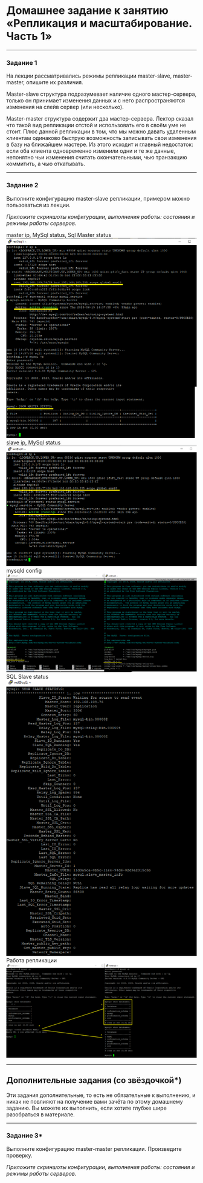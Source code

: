 # Домашнее задание к занятию «Репликация и масштабирование. Часть 1»


---

### Задание 1

На лекции рассматривались режимы репликации master-slave, master-master, опишите их различия.

Master-slave структура подразумевает наличие одного мастер-сервера, только он принимает изменения данных и с него распространяются изменения на слейв сервер (или несколько).  

Master-master структура содержит два мастер-сервера. Лектор сказал что такой вид репликации отстой и использовать его в своём уме не стоит. Плюс данной репликации в том, что мы можно давать удаленным клиентам одинаково быструю возможность записывать свои изменения в базу на ближайшем мастере. Из этого исходит и главный недостаток: если оба клиента одновременно изменили одни и те же данные, непонятно чьи изменения считать окончательными, чью транзакцию коммитить, а чью откатывать.


---

### Задание 2

Выполните конфигурацию master-slave репликации, примером можно пользоваться из лекции.

*Приложите скриншоты конфигурации, выполнения работы: состояния и режимы работы серверов.*  
  
master ip, MySql status, Sql Master status  
![1](https://github.com/redeemer271/homework-1/blob/main/12-06-01.png)  
slave ip, MySql status  
![2](https://github.com/redeemer271/homework-1/blob/main/12-06-02.png)  
mysqld config  
![3](https://github.com/redeemer271/homework-1/blob/main/12-06-03.png)  
SQL Slave status  
![4](https://github.com/redeemer271/homework-1/blob/main/12-06-04.png)  
Работа репликации
![5](https://github.com/redeemer271/homework-1/blob/main/12-06-05.png)  

---

## Дополнительные задания (со звёздочкой*)
Эти задания дополнительные, то есть не обязательные к выполнению, и никак не повлияют на получение вами зачёта по этому домашнему заданию. Вы можете их выполнить, если хотите глубже шире разобраться в материале.

---

### Задание 3* 

Выполните конфигурацию master-master репликации. Произведите проверку.

*Приложите скриншоты конфигурации, выполнения работы: состояния и режимы работы серверов.*
